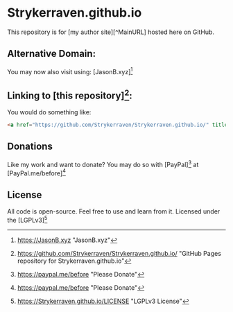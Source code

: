 Strykerraven.github.io
===
This repository is for [my author site][^MainURL] hosted here on GitHub.

Alternative Domain:
---
You may now also visit using: [JasonB.xyz][^_AddonURL]

Linking to [this repository][^_Repository]:
---
You would do something like:
```HTML
<a href="https://github.com/Strykerraven/Strykerraven.github.io/" title="Repo for JasonB.xyz">Repo for JasonB.xyz</a>
```
Donations
---
Like my work and want to donate? 
You may do so with [PayPal][^_Donations] at [PayPal.me/before][^_Donations]

License
---
All code is open-source. Feel free to use and learn from it. Licensed under the [LGPLv3][^_License]

[^_MainURL]: https://Strykerraven.github.io "Strykerraven.github.io"
[^_AddonURL]: https://JasonB.xyz "JasonB.xyz"
[^_Donations]: https://paypal.me/before "Please Donate"
[^_Repository]: https://github.com/Strykerraven/Strykerraven.github.io/ "GitHub Pages repository for Strykerraven.github.io"
[^_License]: https://Strykerraven.github.io/LICENSE "LGPLv3 License"
